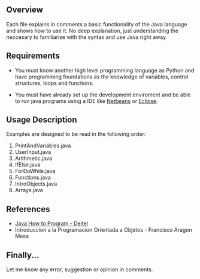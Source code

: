 ## Overview
Each file explains in comments a basic functionality of the Java language and shows how to use it.
No deep explanation, just understanding the neccesary to familiarize with the syntax and use Java right away.

## Requirements

* You must know another high level programming language as Python and have programming foundations as
the knowledge of variables, control structures, loops and functions.

* You must have already set up the development enviroment and be able to run java programs using a IDE like [Netbeans](https://netbeans.org/features/index.html) or [Eclipse](https://www.eclipse.org/downloads/).

## Usage Description
Examples are designed to be read in the following order:
1. PrintAndVariables.java
2. UserInput.java
3. Arithmetic.java
4. IfElse.java 
5. ForDoWhile.java
6. Functions.java
7. IntroObjects.java
8. Arrays.java

## References
  * [Java How to Program - Deitel](http://www.deitel.com/Books/Java/JavaHowtoProgram10eEarlyObjects/tabid/3656/Default.aspx)
  * Introduccion a la Programacion Orientada a Objetos - Francisco Aragon Mesa
  
## Finally...
Let me know any error, suggestion or opinion in comments.
